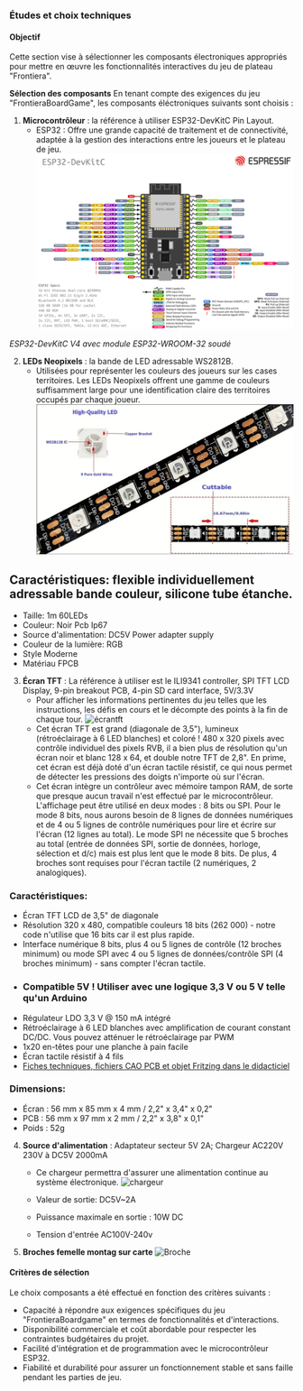 
### Études et choix techniques

#### Objectif
Cette section vise à sélectionner les composants électroniques appropriés pour mettre en œuvre les fonctionnalités interactives du jeu de plateau "Frontiera".

**Sélection des composants** 
En tenant compte des exigences du jeu "FrontieraBoardGame", les composants éléctroniques suivants sont choisis :

1. **Microcontrôleur** : la référence à utiliser ESP32-DevKitC Pin Layout.
   - ESP32 : Offre une grande capacité de traitement et de connectivité, adaptée à la gestion des interactions entre les joueurs et le plateau de jeu.
   ![esp32](images/esp32-devkitC-v4-pinout.png)

*ESP32-DevKitC V4 avec module ESP32-WROOM-32 soudé*

2. **LEDs Neopixels** : la bande de LED adressable WS2812B.
   - Utilisées pour représenter les couleurs des joueurs sur les cases territoires. Les LEDs Neopixels offrent une gamme de couleurs suffisamment large pour une identification claire des territoires occupés par chaque joueur.
![ledneopixel](images/led.PNG)

## Caractéristiques: flexible individuellement adressable bande couleur, silicone tube étanche.
- Taille: 1m 60LEDs
- Couleur:	Noir Pcb Ip67
- Source d'alimentation:	DC5V Power adapter supply
- Couleur de la lumière:	RGB
- Style	Moderne
- Matériau	FPCB

3. **Écran TFT** : La référence à utiliser est le ILI9341 controller, SPI TFT LCD Display, 9-pin breakout PCB, 4-pin SD card interface, 5V/3.3V
   - Pour afficher les informations pertinentes du jeu telles que les instructions, les défis en cours et le décompte des points à la fin de chaque tour.
   ![écrantft](https://www.pjrc.com/store/display_ili9341_touch.jpg)
   - Cet écran TFT est grand (diagonale de 3,5"), lumineux (rétroéclairage à 6 LED blanches) et coloré ! 480 x 320 pixels avec contrôle individuel des pixels RVB, il a bien plus de résolution qu'un écran noir et blanc 128 x 64, et double notre TFT de 2,8". En prime, cet écran est déjà doté d'un écran tactile résistif, ce qui nous permet de détecter les pressions des doigts n'importe où sur l'écran.
   - Cet écran intègre un contrôleur avec mémoire tampon RAM, de sorte que presque aucun travail n'est effectué par le microcontrôleur. L'affichage peut être utilisé en deux modes : 8 bits ou SPI. Pour le mode 8 bits, nous aurons besoin de 8 lignes de données numériques et de 4 ou 5 lignes de contrôle numériques pour lire et écrire sur l'écran (12 lignes au total). Le mode SPI ne nécessite que 5 broches au total (entrée de données SPI, sortie de données, horloge, sélection et d/c) mais est plus lent que le mode 8 bits. De plus, 4 broches sont requises pour l'écran tactile (2 numériques, 2 analogiques).

### Caractéristiques:

   - Écran TFT LCD de 3,5" de diagonale
   - Résolution 320 x 480, compatible couleurs 18 bits (262 000) - notre code n'utilise que 16 bits car il est plus rapide.
   - Interface numérique 8 bits, plus 4 ou 5 lignes de contrôle (12 broches minimum) ou mode SPI avec 4 ou 5 lignes de données/contrôle SPI (4 broches minimum) - sans compter l'écran tactile.
   - ### Compatible 5V ! Utiliser avec une logique 3,3 V ou 5 V telle qu'un Arduino
   - Régulateur LDO 3,3 V @ 150 mA intégré
   - Rétroéclairage à 6 LED blanches avec amplification de courant constant DC/DC. Vous pouvez atténuer le rétroéclairage par PWM
   - 1x20 en-têtes pour une planche à pain facile
   - Écran tactile résistif à 4 fils
   - [Fiches techniques, fichiers CAO PCB et objet Fritzing dans le didacticiel](https://www.pjrc.com/store/display_ili9341_touch.html)

### Dimensions:

   - Écran : 56 mm x 85 mm x 4 mm / 2,2" x 3,4" x 0,2"
   - PCB : 56 mm x 97 mm x 2 mm / 2,2" x 3,8" x 0,1"
   - Poids : 52g

4. **Source d'alimentation** : Adaptateur secteur 5V 2A; Chargeur AC220V 230V à DC5V 2000mA
   - Ce chargeur permettra d'assurer une alimentation continue au système électronique.
![chargeur](https://m.media-amazon.com/images/I/51Yq0LE2GjL._AC_SX466_.jpg)

   - Valeur de sortie:	DC5V~2A
   - Puissance maximale en sortie : 10W DC
   - Tension d'entrée	 AC100V-240v
4. **Broches femelle montag sur carte**
   ![Broche](images/broches_femelle_montag_sur_carte.jpeg)


#### Critères de sélection
Le choix composants a été effectué en fonction des critères suivants :
- Capacité à répondre aux exigences spécifiques du jeu "FrontieraBoardgame" en termes de fonctionnalités et d'interactions.
- Disponibilité commerciale et coût abordable pour respecter les contraintes budgétaires du projet.
- Facilité d'intégration et de programmation avec le microcontrôleur ESP32.
- Fiabilité et durabilité pour assurer un fonctionnement stable et sans faille pendant les parties de jeu.



